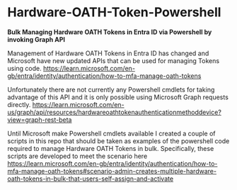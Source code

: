 # Hardware-OATH-Token-Powershell
**Bulk Managing Hardware OATH Tokens in Entra ID via Powershell by invoking Graph API**

Management of Hardware OATH Tokens in Entra ID has changed and Microsoft have new updated APIs that can be used for managing Tokens using code.
https://learn.microsoft.com/en-gb/entra/identity/authentication/how-to-mfa-manage-oath-tokens

Unfortunately there are not currently any Powershell cmdlets for taking advantage of this API and it is only possible using Microsoft Graph requests directly.
https://learn.microsoft.com/en-us/graph/api/resources/hardwareoathtokenauthenticationmethoddevice?view=graph-rest-beta

Until Microsoft make Powershell cmdlets available I created a couple of scripts in this repo that should be taken as examples of the powershell code required to manage Hardware OATH Tokens in bulk.  Specifically, these scripts are developed to meet the scenario here https://learn.microsoft.com/en-gb/entra/identity/authentication/how-to-mfa-manage-oath-tokens#scenario-admin-creates-multiple-hardware-oath-tokens-in-bulk-that-users-self-assign-and-activate
